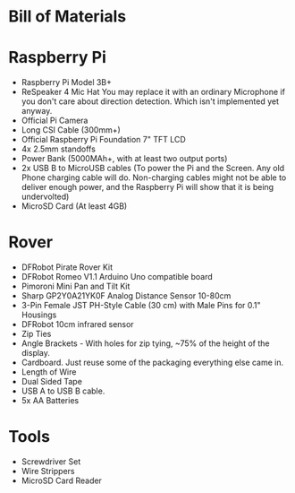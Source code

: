# Bill of Materials 

# Raspberry Pi 

* Raspberry Pi Model 3B+
* ReSpeaker 4 Mic Hat 
You may replace it with an ordinary Microphone if you don't care about direction detection. Which isn't implemented yet anyway. 
* Official Pi Camera 
* Long CSI Cable (300mm+)
* Official Raspberry Pi Foundation 7" TFT LCD
* 4x 2.5mm standoffs 
* Power Bank (5000MAh+, with at least two output ports)
* 2x USB B to MicroUSB cables (To power the Pi and the Screen. Any old Phone charging cable will do. Non-charging cables might not be able to deliver enough power, and the Raspberry Pi will show that it is being undervolted)
* MicroSD Card (At least 4GB)

# Rover

* DFRobot Pirate Rover Kit
* DFRobot Romeo V1.1 Arduino Uno compatible board 
* Pimoroni Mini Pan and Tilt Kit
* Sharp GP2Y0A21YK0F Analog Distance Sensor 10-80cm
* 3-Pin Female JST PH-Style Cable (30 cm) with Male Pins for 0.1" Housings 
* DFRobot 10cm infrared sensor
* Zip Ties
* Angle Brackets - With holes for zip tying, ~75% of the height of the display.
* Cardboard. Just reuse some of the packaging everything else came in. 
* Length of Wire
* Dual Sided Tape
* USB A to USB B cable.
* 5x AA Batteries

# Tools 

* Screwdriver Set
* Wire Strippers 
* MicroSD Card Reader 